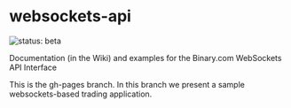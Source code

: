 # websockets-api 

![status: beta](http://wstrade.binary.com/img/status-beta.svg)

Documentation (in the Wiki) and examples for the Binary.com WebSockets API Interface

This is the gh-pages branch.  In this branch we present a sample websockets-based trading application.
